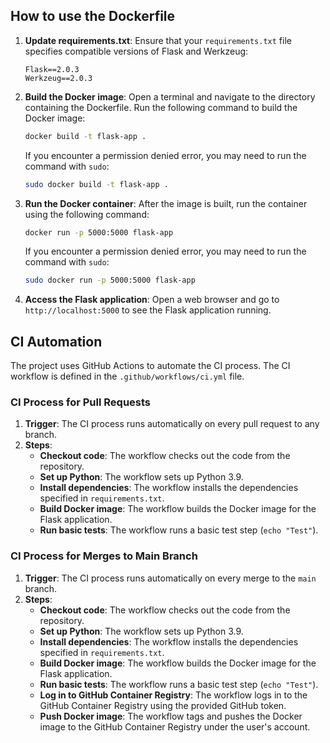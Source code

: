 ## How to use the Dockerfile

1. **Update requirements.txt**:
   Ensure that your `requirements.txt` file specifies compatible versions of Flask and Werkzeug:
   ```plaintext
   Flask==2.0.3
   Werkzeug==2.0.3
   ```

2. **Build the Docker image**:
   Open a terminal and navigate to the directory containing the Dockerfile. Run the following command to build the Docker image:
   ```sh
   docker build -t flask-app .
   ```

   If you encounter a permission denied error, you may need to run the command with `sudo`:
   ```sh
   sudo docker build -t flask-app .
   ```

3. **Run the Docker container**:
   After the image is built, run the container using the following command:
   ```sh
   docker run -p 5000:5000 flask-app
   ```

   If you encounter a permission denied error, you may need to run the command with `sudo`:
   ```sh
   sudo docker run -p 5000:5000 flask-app
   ```

4. **Access the Flask application**:
   Open a web browser and go to `http://localhost:5000` to see the Flask application running.

## CI Automation

The project uses GitHub Actions to automate the CI process. The CI workflow is defined in the `.github/workflows/ci.yml` file.

### CI Process for Pull Requests

1. **Trigger**: The CI process runs automatically on every pull request to any branch.
2. **Steps**:
   - **Checkout code**: The workflow checks out the code from the repository.
   - **Set up Python**: The workflow sets up Python 3.9.
   - **Install dependencies**: The workflow installs the dependencies specified in `requirements.txt`.
   - **Build Docker image**: The workflow builds the Docker image for the Flask application.
   - **Run basic tests**: The workflow runs a basic test step (`echo "Test"`).

### CI Process for Merges to Main Branch

1. **Trigger**: The CI process runs automatically on every merge to the `main` branch.
2. **Steps**:
   - **Checkout code**: The workflow checks out the code from the repository.
   - **Set up Python**: The workflow sets up Python 3.9.
   - **Install dependencies**: The workflow installs the dependencies specified in `requirements.txt`.
   - **Build Docker image**: The workflow builds the Docker image for the Flask application.
   - **Run basic tests**: The workflow runs a basic test step (`echo "Test"`).
   - **Log in to GitHub Container Registry**: The workflow logs in to the GitHub Container Registry using the provided GitHub token.
   - **Push Docker image**: The workflow tags and pushes the Docker image to the GitHub Container Registry under the user's account.
